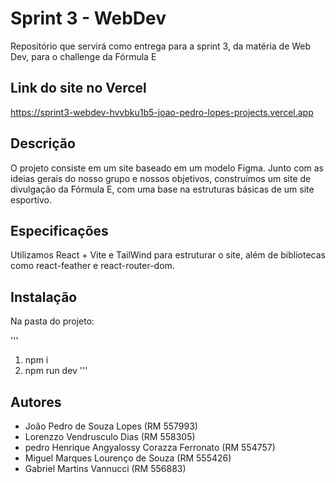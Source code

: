 # Sprint 3 - WebDev
Repositório que servirá como entrega para a sprint 3, da matéria de Web Dev, para o challenge da Fórmula E

## Link do site no Vercel
https://sprint3-webdev-hvvbku1b5-joao-pedro-lopes-projects.vercel.app

## Descrição
O projeto consiste em um site baseado em um modelo Figma. Junto com as ideias gerais do nosso grupo e nossos objetivos, construímos um site de divulgação da Fórmula E, com uma base na estruturas básicas de um site esportivo.

## Especificações
Utilizamos React + Vite e TailWind para estruturar o site, além de bibliotecas como react-feather e react-router-dom. 

## Instalação
Na pasta do projeto:

'''
1. npm i
2. npm run dev
'''

## Autores
- João Pedro de Souza Lopes (RM 557993)
- Lorenzzo Vendrusculo Dias (RM 558305)
- pedro Henrique Angyalossy Corazza Ferronato (RM 554757)
- Miguel Marques Lourenço de Souza (RM 555426)
- Gabriel Martins Vannucci (RM 556883)
